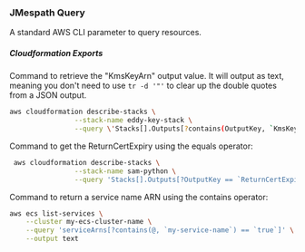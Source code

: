 ### JMespath Query
A standard AWS CLI parameter to query resources.

##### Cloudformation Exports

Command to retrieve the "KmsKeyArn" output value. It will output as text, meaning you don't need to use `tr -d '"'` to clear up the double quotes from a JSON output. 
 
```bash
aws cloudformation describe-stacks \
                --stack-name eddy-key-stack \
                --query \'Stacks[].Outputs[?contains(OutputKey, `KmsKeyArn`) == `true`].OutputValue[]\' --output text
```

Command to get the ReturnCertExpiry using the equals operator:

```bash
 aws cloudformation describe-stacks \
                --stack-name sam-python \
                --query 'Stacks[].Outputs[?OutputKey == `ReturnCertExpiry`].OutputValue[]'
```

Command to return a service name ARN using the contains operator:

```bash
aws ecs list-services \
    --cluster my-ecs-cluster-name \
    --query 'serviceArns[?contains(@, `my-service-name`) == `true`]' \
    --output text
```